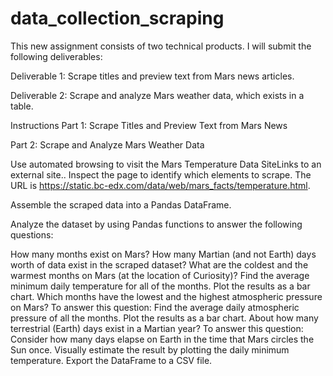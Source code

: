 # data_collection_scraping


This new assignment consists of two technical products. I will submit the following deliverables:

Deliverable 1: Scrape titles and preview text from Mars news articles.

Deliverable 2: Scrape and analyze Mars weather data, which exists in a table.



Instructions
Part 1: Scrape Titles and Preview Text from Mars News


Part 2: Scrape and Analyze Mars Weather Data


Use automated browsing to visit the Mars Temperature Data SiteLinks to an external site.. Inspect the page to identify which elements to scrape. The URL is https://static.bc-edx.com/data/web/mars_facts/temperature.html.


Assemble the scraped data into a Pandas DataFrame. 

Analyze the dataset by using Pandas functions to answer the following questions:

How many months exist on Mars?
How many Martian (and not Earth) days worth of data exist in the scraped dataset?
What are the coldest and the warmest months on Mars (at the location of Curiosity)?
Find the average minimum daily temperature for all of the months.
Plot the results as a bar chart.
Which months have the lowest and the highest atmospheric pressure on Mars? To answer this question:
Find the average daily atmospheric pressure of all the months.
Plot the results as a bar chart.
About how many terrestrial (Earth) days exist in a Martian year? To answer this question:
Consider how many days elapse on Earth in the time that Mars circles the Sun once.
Visually estimate the result by plotting the daily minimum temperature.
Export the DataFrame to a CSV file.
